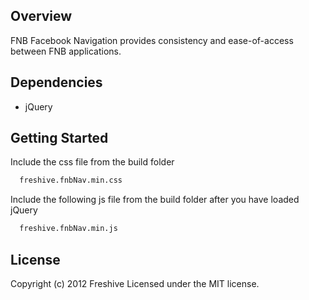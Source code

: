 ## Overview ##

FNB Facebook Navigation provides consistency and ease-of-access between FNB applications.

## Dependencies ##

* jQuery

## Getting Started ##

Include the css file from the build folder

``` bash
  freshive.fnbNav.min.css
```

Include the following js file from the build folder after you have loaded jQuery

``` bash
  freshive.fnbNav.min.js
```


## License
Copyright (c) 2012 Freshive
Licensed under the MIT license.
